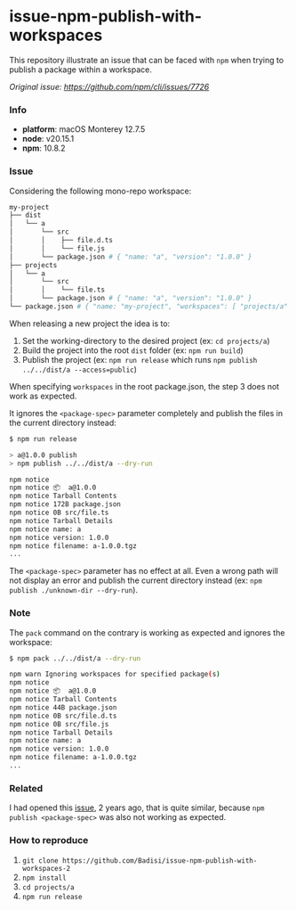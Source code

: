 # issue-npm-publish-with-workspaces

This repository illustrate an issue that can be faced with `npm` when trying to publish a package within a workspace.

*Original issue: https://github.com/npm/cli/issues/7726*

### Info

- **platform**: macOS Monterey 12.7.5
- **node**: v20.15.1
- **npm**: 10.8.2

### Issue

Considering the following mono-repo workspace:

```sh
my-project
├── dist
│   └── a
│       └── src
│       │    ├── file.d.ts
│       │    └── file.js
│       └── package.json # { "name: "a", "version": "1.0.0" }
├── projects
│   └── a
│       └── src
│       │    └── file.ts
│       └── package.json # { "name: "a", "version": "1.0.0" }
└── package.json # { "name: "my-project", "workspaces": [ "projects/a" ] }
```

When releasing a new project the idea is to:
1. Set the working-directory to the desired project (ex: `cd projects/a`)
2. Build the project into the root `dist` folder (ex: `npm run build`)
3. Publish the project (ex: `npm run release` which runs `npm publish ../../dist/a --access=public`)

When specifying `workspaces` in the root package.json, the step 3 does not work as expected.

It ignores the `<package-spec>` parameter completely and publish the files in the current directory instead:
```sh
$ npm run release

> a@1.0.0 publish
> npm publish ../../dist/a --dry-run

npm notice
npm notice 📦  a@1.0.0
npm notice Tarball Contents
npm notice 172B package.json
npm notice 0B src/file.ts
npm notice Tarball Details
npm notice name: a
npm notice version: 1.0.0
npm notice filename: a-1.0.0.tgz
...
```

The `<package-spec>` parameter has no effect at all. Even a wrong path will not display an error and publish the current directory instead (ex: `npm publish ./unknown-dir --dry-run`).

### Note

The `pack` command on the contrary is working as expected and ignores the workspace:

```sh
$ npm pack ../../dist/a --dry-run

npm warn Ignoring workspaces for specified package(s)
npm notice
npm notice 📦  a@1.0.0
npm notice Tarball Contents
npm notice 44B package.json
npm notice 0B src/file.d.ts
npm notice 0B src/file.js
npm notice Tarball Details
npm notice name: a
npm notice version: 1.0.0
npm notice filename: a-1.0.0.tgz
...
```

### Related

I had opened this [issue](https://github.com/npm/cli/issues/5745), 2 years ago, that is quite similar, because `npm publish <package-spec>` was also not working as expected.


### How to reproduce

1. `git clone https://github.com/Badisi/issue-npm-publish-with-workspaces-2`
2. `npm install`
3. `cd projects/a`
4. `npm run release`
